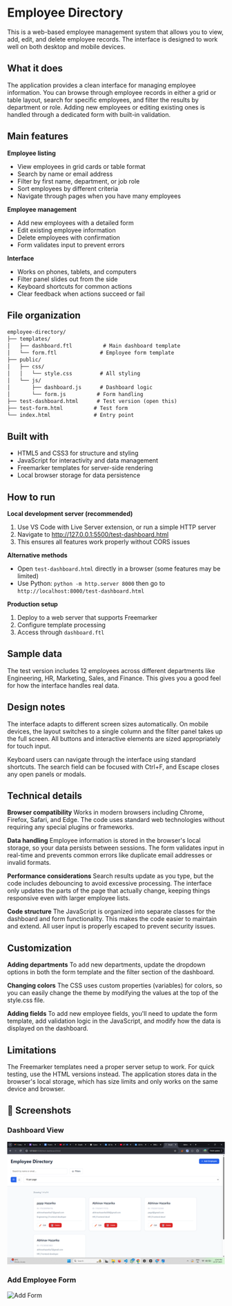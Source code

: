 # Employee Directory

This is a web-based employee management system that allows you to view, add, edit, and delete employee records. The interface is designed to work well on both desktop and mobile devices.

## What it does

The application provides a clean interface for managing employee information. You can browse through employee records in either a grid or table layout, search for specific employees, and filter the results by department or role. Adding new employees or editing existing ones is handled through a dedicated form with built-in validation.

## Main features

**Employee listing**
- View employees in grid cards or table format
- Search by name or email address
- Filter by first name, department, or job role
- Sort employees by different criteria
- Navigate through pages when you have many employees

**Employee management**
- Add new employees with a detailed form
- Edit existing employee information
- Delete employees with confirmation
- Form validates input to prevent errors

**Interface**
- Works on phones, tablets, and computers
- Filter panel slides out from the side
- Keyboard shortcuts for common actions
- Clear feedback when actions succeed or fail

## File organization

```
employee-directory/
├── templates/
│   ├── dashboard.ftl          # Main dashboard template
│   └── form.ftl              # Employee form template
├── public/
│   ├── css/
│   │   └── style.css         # All styling
│   └── js/
│       ├── dashboard.js      # Dashboard logic
│       └── form.js          # Form handling
├── test-dashboard.html      # Test version (open this)
├── test-form.html          # Test form
└── index.html              # Entry point
```

## Built with

- HTML5 and CSS3 for structure and styling
- JavaScript for interactivity and data management
- Freemarker templates for server-side rendering
- Local browser storage for data persistence

## How to run

**Local development server (recommended)**
1. Use VS Code with Live Server extension, or run a simple HTTP server
2. Navigate to http://127.0.0.1:5500/test-dashboard.html
3. This ensures all features work properly without CORS issues

**Alternative methods**
- Open `test-dashboard.html` directly in a browser (some features may be limited)
- Use Python: `python -m http.server 8000` then go to `http://localhost:8000/test-dashboard.html`

**Production setup**
1. Deploy to a web server that supports Freemarker
2. Configure template processing
3. Access through `dashboard.ftl`

## Sample data

The test version includes 12 employees across different departments like Engineering, HR, Marketing, Sales, and Finance. This gives you a good feel for how the interface handles real data.

## Design notes

The interface adapts to different screen sizes automatically. On mobile devices, the layout switches to a single column and the filter panel takes up the full screen. All buttons and interactive elements are sized appropriately for touch input.

Keyboard users can navigate through the interface using standard shortcuts. The search field can be focused with Ctrl+F, and Escape closes any open panels or modals.

## Technical details

**Browser compatibility**
Works in modern browsers including Chrome, Firefox, Safari, and Edge. The code uses standard web technologies without requiring any special plugins or frameworks.

**Data handling**
Employee information is stored in the browser's local storage, so your data persists between sessions. The form validates input in real-time and prevents common errors like duplicate email addresses or invalid formats.

**Performance considerations**
Search results update as you type, but the code includes debouncing to avoid excessive processing. The interface only updates the parts of the page that actually change, keeping things responsive even with larger employee lists.

**Code structure**
The JavaScript is organized into separate classes for the dashboard and form functionality. This makes the code easier to maintain and extend. All user input is properly escaped to prevent security issues.

## Customization

**Adding departments**
To add new departments, update the dropdown options in both the form template and the filter section of the dashboard.

**Changing colors**
The CSS uses custom properties (variables) for colors, so you can easily change the theme by modifying the values at the top of the style.css file.

**Adding fields**
To add new employee fields, you'll need to update the form template, add validation logic in the JavaScript, and modify how the data is displayed on the dashboard.

## Limitations

The Freemarker templates need a proper server setup to work. For quick testing, use the HTML versions instead. The application stores data in the browser's local storage, which has size limits and only works on the same device and browser.

## 📸 Screenshots

### Dashboard View
![Dashboard](https://raw.githubusercontent.com/Abhinavhaz/Tacnique/dev/screenshots/dashboard.png)

### Add Employee Form
![Add Form](https://raw.githubusercontent.com/Abhinavhaz/Tacnique/dev/screenshots/form.png)

 
